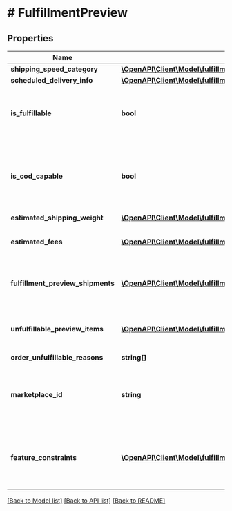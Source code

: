 # # FulfillmentPreview

## Properties

Name | Type | Description | Notes
------------ | ------------- | ------------- | -------------
**shipping_speed_category** | [**\OpenAPI\Client\Model\fulfillmentoutbound\ShippingSpeedCategory**](ShippingSpeedCategory.md) |  |
**scheduled_delivery_info** | [**\OpenAPI\Client\Model\fulfillmentoutbound\ScheduledDeliveryInfo**](ScheduledDeliveryInfo.md) |  | [optional]
**is_fulfillable** | **bool** | When true, this fulfillment order preview is fulfillable. |
**is_cod_capable** | **bool** | When true, this fulfillment order preview is for COD (Cash On Delivery). |
**estimated_shipping_weight** | [**\OpenAPI\Client\Model\fulfillmentoutbound\Weight**](Weight.md) |  | [optional]
**estimated_fees** | [**\OpenAPI\Client\Model\fulfillmentoutbound\Fee[]**](Fee.md) | An array of fee type and cost pairs. | [optional]
**fulfillment_preview_shipments** | [**\OpenAPI\Client\Model\fulfillmentoutbound\FulfillmentPreviewShipment[]**](FulfillmentPreviewShipment.md) | An array of fulfillment preview shipment information. | [optional]
**unfulfillable_preview_items** | [**\OpenAPI\Client\Model\fulfillmentoutbound\UnfulfillablePreviewItem[]**](UnfulfillablePreviewItem.md) | An array of unfulfillable preview item information. | [optional]
**order_unfulfillable_reasons** | **string[]** | String list | [optional]
**marketplace_id** | **string** | The marketplace the fulfillment order is placed against. |
**feature_constraints** | [**\OpenAPI\Client\Model\fulfillmentoutbound\FeatureSettings[]**](FeatureSettings.md) | A list of features and their fulfillment policies to apply to the order. | [optional]

[[Back to Model list]](../../README.md#models) [[Back to API list]](../../README.md#endpoints) [[Back to README]](../../README.md)
